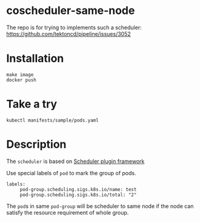 # coscheduler-same-node
The repo is for trying to implements such a scheduler:
https://github.com/tektoncd/pipeline/issues/3052

# Installation
```
make image
docker push
```

# Take a try
`kubectl manifests/sample/pods.yaml`

# Description
The `scheduler` is based on [Scheduler plugin framework](https://github.com/kubernetes/enhancements/blob/master/keps/sig-scheduling/20180409-scheduling-framework.md)

Use special labels of `pod` to mark the group of pods.
```
labels:
     pod-group.scheduling.sigs.k8s.io/name: test
     pod-group.scheduling.sigs.k8s.io/total: "2"
```

The `pod`s in same `pod-group` will be scheduler to same node if the node can satisfy the resource requirement of whole group.
